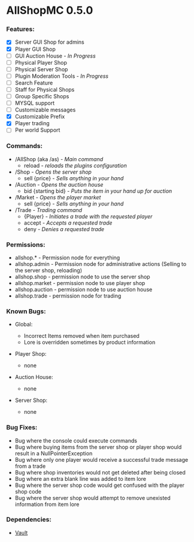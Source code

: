 # AllShopMC 0.5.0

### Features:
- [x] Server GUI Shop for admins
- [x] Player GUI Shop
- [ ] GUI Auction House - *In Progress*
- [ ] Physical Player Shop
- [ ] Physical Server Shop
- [ ] Plugin Moderation Tools - *In Progress*
- [ ] Search Feature
- [ ] Staff for Physical Shops
- [ ] Group Specific Shops
- [ ] MYSQL support
- [ ] Customizable messages
- [x] Customizable Prefix
- [x] Player trading
- [ ] Per world Support

### Commands:
* /AllShop (aka /as) - *Main command*
  * reload - *reloads the plugins configuration*
* /Shop - *Opens the server shop*
  * sell {price} - *Sells anything in your hand*
* /Auction - *Opens the auction house*
  * bid {starting bid} - *Puts the item in your hand up for auction*
* /Market - *Opens the player market*
  * sell {price} - *Sells anything in your hand*
* /Trade - *Trading command*
  * {Player} - *Initiates a trade with the requested player*
  * accept - *Accepts a requested trade*
  * deny - *Denies a requested trade*
  
### Permissions:
* allshop.* - Permission node for everything
* allshop.admin - Permission node for administrative actions (Selling to the server shop, reloading)
* allshop.shop - permission node to use the server shop
* allshop.market - permission node to use player shop
* allshop.auction - permission node to use auction house
* allshop.trade - permission node for trading

### Known Bugs:

* Global:
  * Incorrect Items removed when item purchased
  * Lore is overridden sometimes by product information
  
* Player Shop:
  * none
  
* Auction House:
  * none
  
* Server Shop:
  * none
  
### Bug Fixes:
  * Bug where the console could execute commands
  * Bug where buying items from the server shop or player shop would result in a NullPointerException
  * Bug where only one player would receive a successful trade message from a trade
  * Bug where shop inventories would not get deleted after being closed
  * Bug where an extra blank line was added to item lore
  * Bug where the server shop code would get confused with the player shop code
  * Bug where the server shop would attempt to remove unexisted information from item lore
  
### Dependencies:
* [Vault](https://www.spigotmc.org/resources/vault.34315/)
